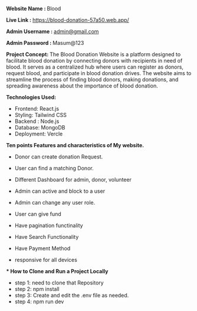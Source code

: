 <strong> Website Name : </strong> Blood

<strong> Live Link : </strong> https://blood-donation-57a50.web.app/

<strong> Admin Username : </strong> admin@gmail.com 

<strong> Admin Password :  </strong> Masum@123


<strong> Project Concept: </strong>
The Blood Donation Website is a platform designed to facilitate blood donation by connecting donors with recipients in need of blood. It serves as a centralized hub where users can register as donors, request blood, and participate in blood donation drives. The website aims to streamline the process of finding blood donors, making donations, and spreading awareness about the importance of blood donation.

<strong> Technologies Used: </strong>

* Frontend: React.js
* Styling: Tailwind CSS
* Backend : Node.js 
* Database: MongoDB 
* Deployment: Vercle

 <strong> Ten points Features and characteristics of My website. </strong>

* Donor can create donation Request.


* User can find a matching Donor.


* Different Dashboard for admin, donor, volunteer


* Admin can active and block to a user


* Admin can change any user role.

* User can give fund

* Have pagination functinality

* Have Search Functionality

* Have Payment Method


* responsive for all devices



<strong> * How to Clone and Run a Project Locally </strong>
* step 1: need to clone that Repository
* step 2: npm install
* step 3: Create and edit the .env file as needed.
* step 4: npm run dev

